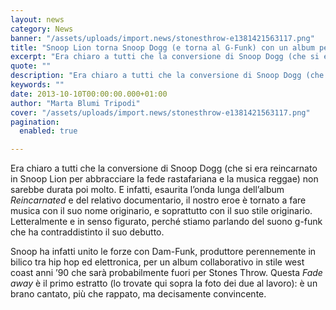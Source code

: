 ```yaml
---
layout: news
category: News
banner: "/assets/uploads/import.news/stonesthrow-e1381421563117.png"
title: "Snoop Lion torna Snoop Dogg (e torna al G-Funk) con un album per Stones Throw"
excerpt: "Era chiaro a tutti che la conversione di Snoop Dogg (che si era reincarnato in Snoop Lion per abbracciare la fede rastafariana e la musica reggae) non sarebbe durata poi molto. E infatti, esaurita l’onda lunga dell’album Reincarnated e del relativo documentario, il nostro eroe è tornato a fare musica con il suo nome originario, [&hellip"
quote: ""
description: "Era chiaro a tutti che la conversione di Snoop Dogg (che si era reincarnato in Snoop Lion per abbracciare la fede rastafariana e la musica reggae) non sarebbe durata poi molto. E infatti, esaurita l’onda lunga dell’album Reincarnated e del relativo documentario, il nostro eroe è tornato a fare musica con il suo nome originario, [&hellip"
keywords: ""
date: 2013-10-10T00:00:00.000+01:00
author: "Marta Blumi Tripodi"
cover: "/assets/uploads/import.news/stonesthrow-e1381421563117.png"
pagination:
  enabled: true

---
```


[](https://hotmc.com/snoop-lion-torna-snoop-dogg-e-torna-al-g-funk-con-un-album-per-stones-throw/stonesthrow-2/)

Era chiaro a tutti che la conversione di Snoop Dogg (che si era reincarnato in Snoop Lion per abbracciare la fede rastafariana e la musica reggae) non sarebbe durata poi molto. E infatti, esaurita l’onda lunga dell’album _Reincarnated_ e del relativo documentario, il nostro eroe è tornato a fare musica con il suo nome originario, e soprattutto con il suo stile originario. Letteralmente e in senso figurato, perché stiamo parlando del suono g-funk che ha contraddistinto il suo debutto.

Snoop ha infatti unito le forze con Dam-Funk, produttore perennemente in bilico tra hip hop ed elettronica, per un album collaborativo in stile west coast anni ’90 che sarà probabilmente fuori per Stones Throw. Questa _Fade away_ è il primo estratto (lo trovate qui sopra la foto dei due al lavoro): è un brano cantato, più che rappato, ma decisamente convincente.